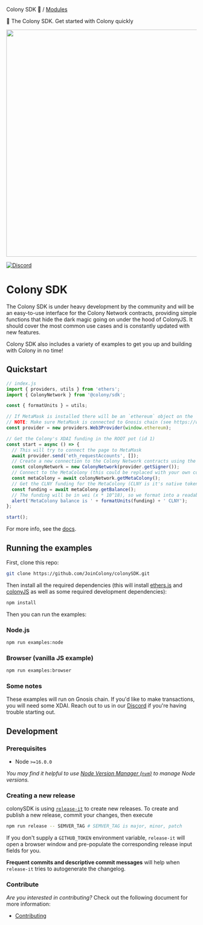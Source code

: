 Colony SDK 🚀 / [Modules](modules.md)

🚀 The Colony SDK. Get started with Colony quickly

<div align="center">
  <img src="https://raw.githack.com/JoinColony/colonySDK/main/img/colonySDK_color.svg" width="600" />
</div>

[![Discord](https://img.shields.io/discord/562263648173555742)](https://discord.gg/feVZWwysqM)

# Colony SDK

The Colony SDK is under heavy development by the community and will be an easy-to-use interface for the Colony Network contracts, providing simple functions that hide the dark magic going on under the hood of ColonyJS. It should cover the most common use cases and is constantly updated with new features.

Colony SDK also includes a variety of examples to get you up and building with Colony in no time!

## Quickstart

```javascript
// index.js
import { providers, utils } from 'ethers';
import { ColonyNetwork } from '@colony/sdk';

const { formatUnits } = utils;

// If MetaMask is installed there will be an `ethereum` object on the `window`
// NOTE: Make sure MetaMask is connected to Gnosis chain (see https://www.xdaichain.com/for-users/wallets/metamask/metamask-setup)
const provider = new providers.Web3Provider(window.ethereum);

// Get the Colony's XDAI funding in the ROOT pot (id 1)
const start = async () => {
  // This will try to connect the page to MetaMask
  await provider.send('eth_requestAccounts', []);
  // Create a new connection to the Colony Network contracts using the MetaMask "wallet"
  const colonyNetwork = new ColonyNetwork(provider.getSigner());
  // Connect to the MetaColony (this could be replaced with your own colony using `colonyNetwork.getColony(COLONY_ADDRESS)`)
  const metaColony = await colonyNetwork.getMetaColony();
  // Get the CLNY funding for the MetaColony (CLNY is it's native token)
  const funding = await metaColony.getBalance();
  // The funding will be in wei (x * 10^18), so we format into a readable string using ethers' formatUnits function
  alert('MetaColony balance is ' + formatUnits(funding) + ' CLNY');
};

start();
```

For more info, see the [docs](https://colony.gitbook.io/colony-sdk/quickstart).

## Running the examples

First, clone this repo: 
```bash
git clone https://github.com/JoinColony/colonySDK.git
```

Then install all the required dependencies (this will install [ethers.js](https://docs.ethers.io/v5/) and [colonyJS](https://github.com/JoinColony/colonyJS) as well as some required development dependencies):

```bash
npm install
```

Then you can run the examples:

### Node.js

```bash
npm run examples:node
```

### Browser (vanilla JS example)

```bash
npm run examples:browser
```

### Some notes

These examples will run on Gnosis chain. If you'd like to make transactions, you will need some XDAI. Reach out to us in our [Discord](https://discord.gg/feVZWwysqM) if you're having trouble starting out.

## Development

### Prerequisites

- Node `>=16.0.0`

_You may find it helpful to use [Node Version Manager (`nvm`)](https://github.com/nvm-sh/nvm) to manage Node versions._

### Creating a new release

colonySDK is using [`release-it`](https://github.com/release-it/release-it) to create new releases. To create and publish a new release, commit your changes, then execute

```bash
npm run release -- SEMVER_TAG # SEMVER_TAG is major, minor, patch
```

If you don't supply a `GITHUB_TOKEN` environment variable, `release-it` will open a browser window and pre-populate the corresponding release input fields for you.

**Frequent commits and descriptive commit messages** will help when `release-it` tries to autogenerate the changelog.

### Contribute

_Are you interested in contributing?_ Check out the following document for more information:

- [Contributing](CONTRIBUTING.md)

